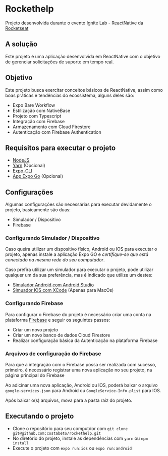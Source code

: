 # Rockethelp

Projeto desenvolvida durante o evento Ignite Lab - ReactNative da [Rocketseat](https://rocketseat.com.br)

## A solução

Este projeto é uma aplicação desenvolvida em ReactNative com o objetivo de gerenciar solicitações de suporte em tempo real.

## Objetivo

Este projeto busca exercitar conceitos básicos de ReactNative, assim como boas práticas e tendências do ecossistema, alguns deles são:

- Expo Bare Workflow
- Estilização com NativeBase
- Projeto com Typescript
- Integração com Firebase
- Armazenamento com Cloud Firestore
- Autenticação com Firebase Authentication

## Requisitos para executar o projeto

- [NodeJS](https://nodejs.org/en/)
- [Yarn](https://yarnpkg.com/) (Opcional)
- [Expo-CLI](https://docs.expo.dev/)
- [App Expo Go](https://expo.dev/client) (Opcional)

## Configurações

Algumas configurações são necessárias para executar devidamente o projeto, basicamente são duas:

- Simulador / Dispositivo
- Firebase

### Configurando Simulador / Dispositivo

Caso queira utilizar um dispositivo físico, Android ou IOS para executar o projeto, apenas instale a aplicação Expo GO e _certifique-se que está conectado na mesma rede do seu computador_.

Caso prefira utilizar um simulador para executar o projeto, pode utilizar qualquer um da sua preferência, mas é indicado que utilize um destes:

- [Simulador Android com Android Studio](https://developer.android.com/studio)
- [Simuador IOS com XCode](https://developer.apple.com/xcode/) (Apenas para MacOs)

### Configurando Firebase

Para configurar o Firebase do projeto é necessário criar uma conta na plataforma [Firebase](https://firebase.google.com/) e seguir os seguintes passos:

- Criar um novo projeto
- Criar um novo banco de dados Cloud Firestore
- Realizar configuração básica da Autenticação na plataforma Firebase

### Arquivos de configuração do Firebase

Para que a integração com o Firebase possa ser realizada com sucesso, primeiro, é necessário registrar uma nova aplicação no seu projeto, na página principal do Firebase

Ao adicinar uma nova aplicação, Android ou IOS, poderá baixar o arquivo `google-services.json` para Android ou `GoogleService-Info.plist` para IOS.

Após baixar o(s) arquivos, mova para a pasta raiz do projeto.

## Executando o projeto

- Clone o repositório para seu computdor com `git clone git@github.com:costabeto/rockethelp.git`
- No diretório do projeto, instale as dependências com `yarn` ou `npm install`
- Execute o projeto com `expo run:ios` ou `expo run:android`
